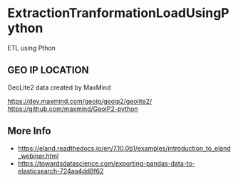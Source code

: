# ExtractionTranformationLoadUsingPython
ETL using Pthon


## GEO IP LOCATION

GeoLite2 data created by MaxMind

https://dev.maxmind.com/geoip/geoip2/geolite2/
https://github.com/maxmind/GeoIP2-python

## More Info

- https://eland.readthedocs.io/en/7.10.0b1/examples/introduction_to_eland_webinar.html
- https://towardsdatascience.com/exporting-pandas-data-to-elasticsearch-724aa4dd8f62
